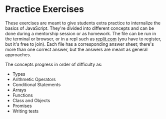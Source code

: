 # Practice Exercises

These exercises are meant to give students extra practice to internalize the basics of JavaScript. They're divided into different concepts and can be done during a mentorship session or as homework. The file can be run in the terminal or browser, or in a repl such as [replit.com](https://replit.com/) (you have to register, but it's free to join). Each file has a corresponding answer sheet; there's more than one correct answer, but the answers are meant as general approaches.

The concepts progress in order of difficulty as:
- Types
- Arithmetic Operators
- Conditional Statements
- Arrays
- Functions 
- Class and Objects
- Promises 
- Writing tests
